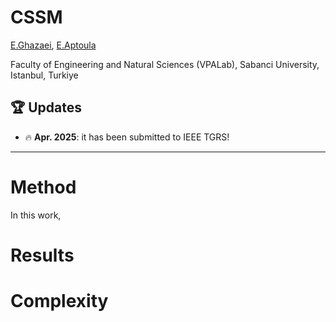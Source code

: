 

# CSSM

[E.Ghazaei](https://yourlink), [E.Aptoula](https://yourlink) 

 Faculty of Engineering and Natural Sciences (VPALab), Sabanci University, Istanbul, Turkiye







## 🏆 Updates

- 🔥 **Apr. 2025**: it has been submitted to IEEE TGRS!


---
# Method

In this work, 


# Results


# Complexity
